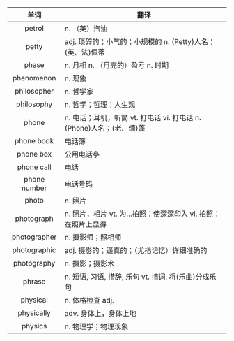 |单词|翻译  |
|:--:|--| 
|	petrol  		|		n. （英）汽油	|		
|	petty  		|		adj. 琐碎的；小气的；小规模的 n. (Petty)人名；(英、法)佩蒂	|		
|	phase  		|		n. 月相 n. （月亮的）盈亏 n. 时期	|		
|	phenomenon  		|		n. 现象	|		
|	philosopher  		|		n. 哲学家	|		
|	philosophy  		|		n. 哲学；哲理；人生观	|		
|	phone  		|		n. 电话；耳机，听筒 vt. 打电话 vi. 打电话 n. (Phone)人名；(老、缅)蓬	|		
|	phone book  		|		电话簿	|		
|	phone box  		|		公用电话亭	|		
|	phone call  		|		电话	|		
|	phone number  		|		电话号码	|		
|	photo  		|		n. 照片	|		
|	photograph  		|		n. 照片，相片 vt. 为…拍照；使深深印入 vi. 拍照；在照片上显得	|		
|	photographer  		|		n. 摄影师；照相师	|		
|	photographic  		|		adj. 摄影的；逼真的；（尤指记忆）详细准确的	|		
|	photography  		|		n. 摄影；摄影术	|		
|	phrase  		|		n. 短语, 习语, 措辞, 乐句 vt. 措词, 将(乐曲)分成乐句	|		
|	physical  		|		n. 体格检查 adj. 	|		
|	physically  		|		adv. 身体上，身体上地	|		
|	physics  		|		n. 物理学；物理现象	|		
